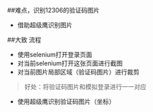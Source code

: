 ##难点，识别12306的验证码图片
- 借助超级鹰识别图片

##大致 流程
- 使用selenium打开登录页面
- 对当前selenium打开这张页面进行截图
- 对当前图片局部区域（验证码图片）进行裁剪
> 好处：将验证码图片和模拟登录进行一一对应
- 使用超级鹰识别验证码图片（坐标）


